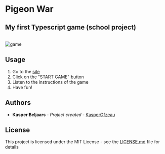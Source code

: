 # Pigeon War
## My first Typescript game (school project)
<br>
<img src="game.gif" alt="game">
<br>

## Usage

1. Go to the [site](https://kasperofzeau.github.io/PRG04-typescriptGame/)
2. Click on the "START GAME" button
3. Listen to the instructions of the game 
4. Have fun!

## Authors

* **Kasper Beljaars** - *Project created* - [KasperOfzeau](https://github.com/KasperOfzeau)

## License

This project is licensed under the MIT License - see the [LICENSE.md](LICENSE.md) file for details
